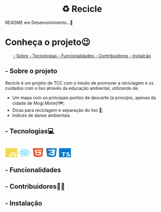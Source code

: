 <h1 align="center">♻ Recicle </h1>
 README em Desenvolvimento...🚀
 
<h1>Conheça o projeto😉</h1>
<p align="center">
<a href="#Sobre">   - Sobre  </a>
<a href="#Tecnologias"> - Tecnologias </a>
<a href="#Funcionalidades"> -  Funcionalidades </a>
<a href="#Contribuidores"> - Contribuidores  </a>
<a href="#Instalção"> - Instalção  </a>
</p>   

## - Sobre o projeto <a name="Sobre"></a>

<p align="justifi">Recicle é um projeto de TCC com o intuito de promover a reciclagem e os cuidados com o lixo através da educação ambiental, utilizando de: </p>

- Um mapa com os principais pontos de descarte (a princípio, apenas da cidade de Mogi Mirim)🗺;
- Dicas para reciclagem e separação do lixo 🚮;
- Indices de danos ambientais.

## - Tecnologias💻 <a name="Tecnologias"></a>
<p></p>
<div style="display: inline"><br>
  <img align="center" alt="Js" height="30" width="40" src="https://raw.githubusercontent.com/devicons/devicon/master/icons/javascript/javascript-plain.svg">
  <img align="center" alt="React" height="30" width="40" src="https://raw.githubusercontent.com/devicons/devicon/master/icons/react/react-original.svg">
  <img align="center" alt="HTML" height="30" width="40" src="https://raw.githubusercontent.com/devicons/devicon/master/icons/html5/html5-original.svg">
  <img align="center" alt="CSS" height="30" width="40" src="https://raw.githubusercontent.com/devicons/devicon/master/icons/css3/css3-original.svg">
 <img align="center" alt="Ts" height="30" width="40" src="https://raw.githubusercontent.com/devicons/devicon/master/icons/typescript/typescript-plain.svg">
</div>

## - Funcionalidades <a name="Funcionalidades"></a>
<p></p>


## - Contribuidores👦👧 <a name="Contribuidores"></a>



## - Instalação <a name="Instalção"></a>
<p></p>

